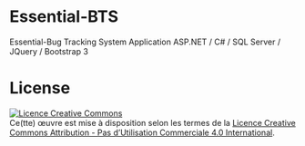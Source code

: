 Essential-BTS
=============

Essential-Bug Tracking System Application ASP.NET / C# / SQL Server /  JQuery / Bootstrap 3

# License



<a rel="license" href="http://creativecommons.org/licenses/by-nc/4.0/"><img alt="Licence Creative Commons" style="border-width:0" src="http://i.creativecommons.org/l/by-nc/4.0/88x31.png" /></a><br />Ce(tte) œuvre est mise à disposition selon les termes de la <a rel="license" href="http://creativecommons.org/licenses/by-nc/4.0/">Licence Creative Commons Attribution - Pas d’Utilisation Commerciale 4.0 International</a>.
